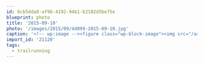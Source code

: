 ```yaml
---
id: 6cb5dda8-af98-4192-94b1-b2182d5be75e
blueprint: photo
title: '2015-09-10'
photo: '/images/2015/09/4d099-2015-09-10.jpg'
caption: '<!-- wp:image --><figure class="wp-block-image"><img src="/assets/images/2015/09/4d099-2015-09-10.jpg" /></figure><!-- /wp:image --><!-- wp:paragraph --><p>#trailrunning. It''s like a game of "catch me if you can" that last for 4 hours.</p><!-- /wp:paragraph -->'
import_id: '21120'
tags:
  - trailrunning
---
```

